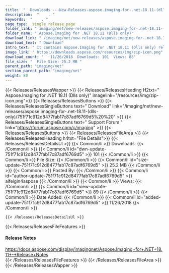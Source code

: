 ```yaml
---
title:  "  Downloads ---New-Releases-aspose.imaging-for-.net-18.11-(dlls-only) . " 
description:  "    . " 
keywords:  "    . " 
page_type:  single_release_page
folder_link: " imaging/net/new-releases/aspose.imaging-for-.net-18.11-(dlls-only)/"
folder_name: " Aspose.Imaging for .NET 18.11 (Dlls only)"
download_link: " /imaging/net/new-releases/aspose.imaging-for-.net-18.11-(dlls-only)/751f71c912d8477fab17c87adf6769d5"
download_text: " Download"
Intro_text: " It contains Aspose.Imaging for .NET 18.11 (Dlls only) release."
image_link: " https://downloads.aspose.com/resources/img/zip-icon.png"
download_count: "   11/26/2018  Downloads: 101  Views: 88"
file_size: "  File Size: 25.2 MB "
parent_path: "imaging/net"
section_parent_path: "imaging/net"
weight: 80 
---
```


{{< Releases/ReleasesWapper >}}
  {{< Releases/ReleasesHeading H2txt=" Aspose.Imaging for .NET 18.11 (Dlls only)" imagelink="/resources/img/zip-icon.png">}}
  {{< Releases/ReleasesButtons >}}
    {{< Releases/ReleasesSingleButtons text=" Download" link="/imaging/net/new-releases/aspose.imaging-for-.net-18.11-(dlls-only)/751f71c912d8477fab17c87adf6769d5%20%20" >}}
    {{< Releases/ReleasesSingleButtons text=" Support Forum " link="https://forum.aspose.com/c/imaging" >}}
  {{< Releases/ReleasesButtons >}}
  {{< Releases/ReleasesFileArea >}}
    {{< Releases/ReleasesHeading h4txt="File Details">}}
    {{< Releases/ReleasesDetailsUl >}}
            {{< Common/li  >}} Downloads: {{< /Common/li >}} 
      {{< Common/li id="dwn-update-751f71c912d8477fab17c87adf6769d5" >}} 101 {{< /Common/li >}} 
      {{< Common/li  >}} File Size: {{< /Common/li >}} 
      {{< Common/li id="size-update-751f71c912d8477fab17c87adf6769d5" >}} 25.2 MB {{< /Common/li >}} 
      {{< Common/li  >}} Posted By: {{< /Common/li >}} 
      {{< Common/li id="author-update-751f71c912d8477fab17c87adf6769d5" >}} aifeigin4aspose {{< /Common/li >}} 
      {{< Common/li  >}} Views: {{< /Common/li >}} 
      {{< Common/li id="view-update-751f71c912d8477fab17c87adf6769d5" >}} 89 {{< /Common/li >}} 
      {{< Common/li  >}} Date Added: {{< /Common/li >}} 
      {{< Common/li id="added-update-751f71c912d8477fab17c87adf6769d5" >}} 11/26/2018 {{< /Common/li >}} 

    {{< /Releases/ReleasesDetailsUl >}}

  {{< Releases/ReleasesFileFeatures >}}
      <h4>Release Notes</h4><div><a href="https://docs.aspose.com/display/imagingnet/Aspose.Imaging+for+.NET+18.11+-+Release+Notes">https://docs.aspose.com/display/imagingnet/Aspose.Imaging+for+.NET+18.11+-+Release+Notes</a></div>
  {{< /Releases/ReleasesFileFeatures >}}
 {{< /Releases/ReleasesFileArea >}}
{{< /Releases/ReleasesWapper >}}


